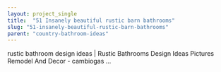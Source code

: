 ```yaml
---
layout: project_single
title:  "51 Insanely beautiful rustic barn bathrooms"
slug: "51-insanely-beautiful-rustic-barn-bathrooms"
parent: "country-bathroom-ideas"
---
```

rustic bathroom design ideas | Rustic Bathrooms Design Ideas Pictures Remodel And Decor - cambiogas ...